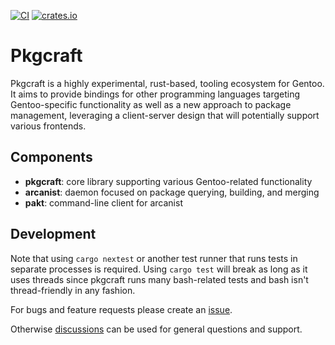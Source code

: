 [![CI](https://github.com/pkgcraft/pkgcraft/workflows/CI/badge.svg)](https://github.com/pkgcraft/pkgcraft/actions/workflows/ci.yml)
[![crates.io](https://img.shields.io/crates/v/pkgcraft.svg)](https://crates.io/crates/pkgcraft)

# Pkgcraft

Pkgcraft is a highly experimental, rust-based, tooling ecosystem for Gentoo. It
aims to provide bindings for other programming languages targeting
Gentoo-specific functionality as well as a new approach to package management,
leveraging a client-server design that will potentially support various
frontends.

## Components

- **pkgcraft**: core library supporting various Gentoo-related functionality
- **arcanist**: daemon focused on package querying, building, and merging
- **pakt**: command-line client for arcanist

## Development

Note that using `cargo nextest` or another test runner that runs tests in
separate processes is required. Using `cargo test` will break as long as it
uses threads since pkgcraft runs many bash-related tests and bash isn't
thread-friendly in any fashion.

For bugs and feature requests please create an [issue][1].

Otherwise [discussions][2] can be used for general questions and support.

[1]: <https://github.com/pkgcraft/pkgcraft/issues>
[2]: <https://github.com/pkgcraft/pkgcraft/discussions>
